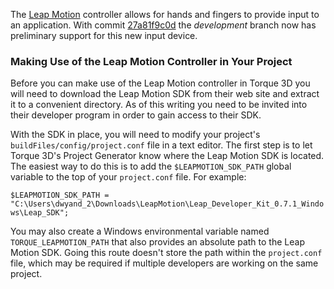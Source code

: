 The [Leap Motion](https://www.leapmotion.com/) controller allows for hands and fingers to provide input to an application.  With commit [27a81f9c0d](https://github.com/GarageGames/Torque3D/commit/27a81f9c0da8c10fc406a451022f01fc41265fb7) the *development* branch now has preliminary support for this new input device.

### Making Use of the Leap Motion Controller in Your Project ###

Before you can make use of the Leap Motion controller in Torque 3D you will need to download the Leap Motion SDK from their web site and extract it to a convenient directory.  As of this writing you need to be invited into their developer program in order to gain access to their SDK.

With the SDK in place, you will need to modify your project's `buildFiles/config/project.conf` file in a text editor.  The first step is to let Torque 3D's Project Generator know where the Leap Motion SDK is located.  The easiest way to do this is to add the `$LEAPMOTION_SDK_PATH` global variable to the top of your `project.conf` file.  For example:

`$LEAPMOTION_SDK_PATH = "C:\Users\dwyand_2\Downloads\LeapMotion\Leap_Developer_Kit_0.7.1_Windows\Leap_SDK";`

You may also create a Windows environmental variable named `TORQUE_LEAPMOTION_PATH` that also provides an absolute path to the Leap Motion SDK.  Going this route doesn't store the path within the `project.conf` file, which may be required if multiple developers are working on the same project.

